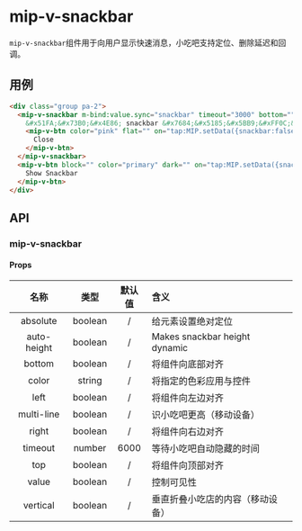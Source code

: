 # mip-v-snackbar

`mip-v-snackbar`组件用于向用户显示快速消息，小吃吧支持定位、删除延迟和回调。

## 用例

```html
<div class="group pa-2">
  <mip-v-snackbar m-bind:value.sync="snackbar" timeout="3000" bottom="" multi-line="" vertical="">
    &#x51FA;&#x73B0;&#x4E86; snackbar &#x7684;&#x5185;&#x5BB9;&#xFF0C;&#x8BBE;&#x7F6E;&#x4E86; timeout &#x65F6;&#x95F4;&#x540E;&#xFF0C;&#x81EA;&#x52A8;&#x9690;&#x85CF;
    <mip-v-btn color="pink" flat="" on="tap:MIP.setData({snackbar:false})">
      Close
    </mip-v-btn>
  </mip-v-snackbar>
  <mip-v-btn block="" color="primary" dark="" on="tap:MIP.setData({snackbar:true})">
    Show Snackbar
  </mip-v-btn>
</div>
```

## API

### mip-v-snackbar

#### Props

名称|类型|默认值|含义
:--:|:--:|:--:|:---
absolute|boolean|/|给元素设置绝对定位
auto-height|boolean|/|Makes snackbar height dynamic
bottom|boolean|/|将组件向底部对齐
color|string|/|将指定的色彩应用与控件
left|boolean|/|将组件向左边对齐
multi-line|boolean|/|识小吃吧更高（移动设备）
right|boolean|/|将组件向右边对齐
timeout|number|6000|等待小吃吧自动隐藏的时间
top|boolean|/|将组件向顶部对齐
value|boolean|/|控制可见性
vertical|boolean|/|垂直折叠小吃店的内容（移动设备）

